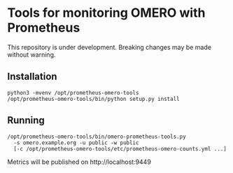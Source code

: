 # Tools for monitoring OMERO with Prometheus

This repository is under development.
Breaking changes may be made without warning.

## Installation

    python3 -mvenv /opt/prometheus-omero-tools
    /opt/prometheus-omero-tools/bin/python setup.py install

## Running

    /opt/prometheus-omero-tools/bin/omero-prometheus-tools.py
      -s omero.example.org -u public -w public
      [-c /opt/prometheus-omero-tools/etc/prometheus-omero-counts.yml ...]

Metrics will be published on http://localhost:9449
